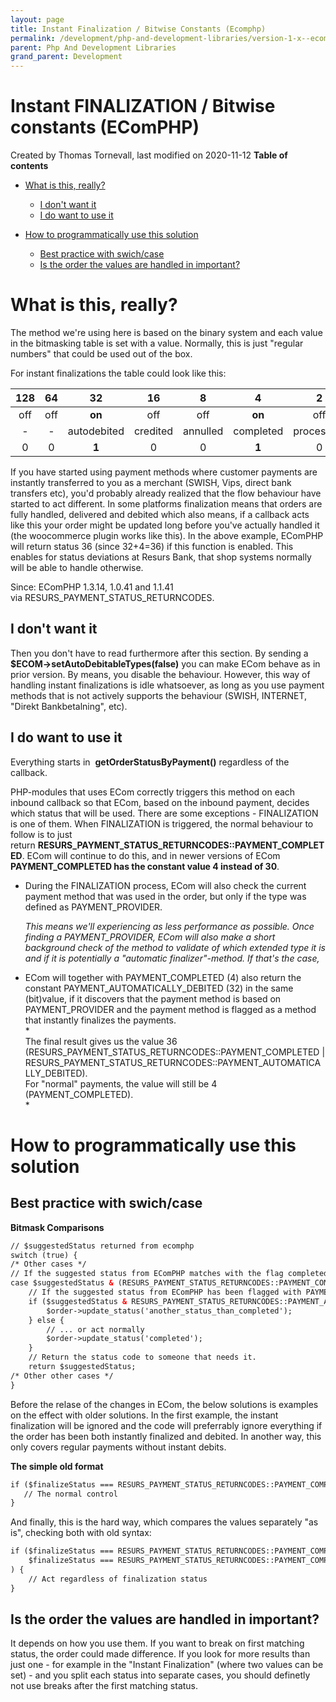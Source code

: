 ```yaml
---
layout: page
title: Instant Finalization / Bitwise Constants (Ecomphp)
permalink: /development/php-and-development-libraries/version-1-x--ecomphp-/ecomphp--debit--credit--annul--aftershopflow-/16056643/
parent: Php And Development Libraries
grand_parent: Development
---
```




# Instant FINALIZATION / Bitwise constants (EComPHP) 
Created by Thomas Tornevall, last modified on 2020-11-12
**Table of contents**
- [What is this,
  really?](#InstantFINALIZATION/Bitwiseconstants(EComPHP)-Whatisthis,really?)
  - [I don't want
    it](#InstantFINALIZATION/Bitwiseconstants(EComPHP)-Idon'twantit)
  - [I do want to use
    it](#InstantFINALIZATION/Bitwiseconstants(EComPHP)-Idowanttouseit)

- [How to programmatically use this
  solution](#InstantFINALIZATION/Bitwiseconstants(EComPHP)-Howtoprogrammaticallyusethissolution)
  - [Best practice with
    swich/case](#InstantFINALIZATION/Bitwiseconstants(EComPHP)-Bestpracticewithswich/case)
  - [Is the order the values are handled in
    important?](#InstantFINALIZATION/Bitwiseconstants(EComPHP)-Istheorderthevaluesarehandledinimportant?)

# What is this, really?
The method we're using here is based on the binary system and each value
in the bitmasking table is set with a value. Normally, this is just
"regular numbers" that could be used out of the box.

For instant finalizations the table could look like this:

| 128 | 64  |     32      |    16    |    8     |     4     |     2      |    1    |
|:---:|:---:|:-----------:|:--------:|:--------:|:---------:|:----------:|:-------:|
| off | off |   **on**    |   off    |   off    |  **on**   |    off     |   off   |
| \-  | \-  | autodebited | credited | annulled | completed | processing | pending |
|  0  |  0  |    **1**    |    0     |    0     |   **1**   |     0      |    0    |

If you have started using payment methods where customer payments are
instantly transferred to you as a merchant (SWISH, Vips, direct bank
transfers etc), you'd probably already realized that the flow behaviour
have started to act different. In some platforms finalization means that
orders are fully handled, delivered and debited which also means, if a
callback acts like this your order might be updated long before you've
actually handled it (the woocommerce plugin works like this). In the
above example, EComPHP will return status 36 (since 32+4=36) if this
function is enabled. This enables for status deviations at Resurs Bank,
that shop systems normally will be able to handle otherwise.

Since: EComPHP 1.3.14, 1.0.41 and 1.1.41
via RESURS_PAYMENT_STATUS_RETURNCODES.

## I don't want it
Then you don't have to read furthermore after this section. By sending a
**\$ECOM-\>setAutoDebitableTypes(false)** you can make ECom behave as in
prior version. By means, you disable the behaviour. However, this way of
handling instant finalizations is idle whatsoever, as long as you use
payment methods that is not actively supports the behaviour (SWISH,
INTERNET, "Direkt Bankbetalning", etc).

## I do want to use it
Everything starts in  **getOrderStatusByPayment()** regardless of the
callback.

PHP-modules that uses ECom correctly triggers this method on each
inbound callback so that ECom, based on the inbound payment, decides
which status that will be used. There are some exceptions - FINALIZATION
is one of them. When FINALIZATION is triggered, the normal behaviour to
follow is to just
return **RESURS_PAYMENT_STATUS_RETURNCODES::PAYMENT_COMPLETED**. ECom
will continue to do this, and in newer versions of ECom
**PAYMENT_COMPLETED has the constant value 4 instead of 30**.

- During the FINALIZATION process, ECom will also check the current
  payment method that was used in the order, but only if the type was
  defined as PAYMENT_PROVIDER.  

  *This means we'll experiencing as less performance as possible. Once
  finding a PAYMENT_PROVIDER, ECom will also make a short background
  check of the method to validate of which extended type it is and if it
  is potentially a "automatic finalizer"-method. If that's the case,*

- ECom will together with PAYMENT_COMPLETED (4) also return the constant
  PAYMENT_AUTOMATICALLY_DEBITED (32) in the same (bit)value, if it
  discovers that the payment method is based on PAYMENT_PROVIDER and the
  payment method is flagged as a method that instantly finalizes the
  payments.  
  *  
  The final result gives us the value 36
  (RESURS_PAYMENT_STATUS_RETURNCODES::PAYMENT_COMPLETED \|
  RESURS_PAYMENT_STATUS_RETURNCODES::PAYMENT_AUTOMATICALLY_DEBITED).  
  For "normal" payments, the value will still be 4
  (PAYMENT_COMPLETED).  
  *

# How to programmatically use this solution
## Best practice with swich/case

**Bitmask Comparisons**
```xml
// $suggestedStatus returned from ecomphp
switch (true) {
/* Other cases */
// If the suggested status from EComPHP matches with the flag completed (FINALIZED or fully debited) act from the same condition
case $suggestedStatus & (RESURS_PAYMENT_STATUS_RETURNCODES::PAYMENT_COMPLETED | RESURS_PAYMENT_STATUS_RETURNCODES::PAYMENT_AUTOMATICALLY_DEBITED):
    // If the suggested status from EComPHP has been flagged with PAYMENT_AUTOMATICALLY_DEBITED
    if ($suggestedStatus & RESURS_PAYMENT_STATUS_RETURNCODES::PAYMENT_AUTOMATICALLY_DEBITED) {
        $order->update_status('another_status_than_completed');
    } else {
        // ... or act normally
        $order->update_status('completed');
    }
    // Return the status code to someone that needs it.
    return $suggestedStatus;
/* Other other cases */
}
```
Before the relase of the changes in ECom, the below solutions is
examples on the effect with older solutions. In the first example, the
instant finalization will be ignored and the code will preferrably
ignore everything if the order has been both instantly finalized and
debited. In another way, this only covers regular payments without
instant debits.

**The simple old format**
```xml
if ($finalizeStatus === RESURS_PAYMENT_STATUS_RETURNCODES::PAYMENT_COMPLETED) {
   // The normal control
}
```
And finally, this is the hard way, which compares the values separately
"as is", checking both with old syntax:

```xml
if ($finalizeStatus === RESURS_PAYMENT_STATUS_RETURNCODES::PAYMENT_COMPLETED ||
    $finalizeStatus === RESURS_PAYMENT_STATUS_RETURNCODES::PAYMENT_COMPLETED + RESURS_PAYMENT_STATUS_RETURNCODES::PAYMENT_AUTOMATICALLY_DEBITED
) {
    // Act regardless of finalization status
}
```
## Is the order the values are handled in important?
It depends on how you use them. If you want to break on first matching
status, the order could made difference. If you look for more results
than just one - for example in the "Instant Finalization" (where two
values can be set) - and you split each status into separate cases, you
should definetly not use breaks after the first matching status.

